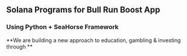 ## Solana Programs for Bull Run Boost App

### Using Python + SeaHorse Framework

**We are building a new approach to education, gambling & investing through **
